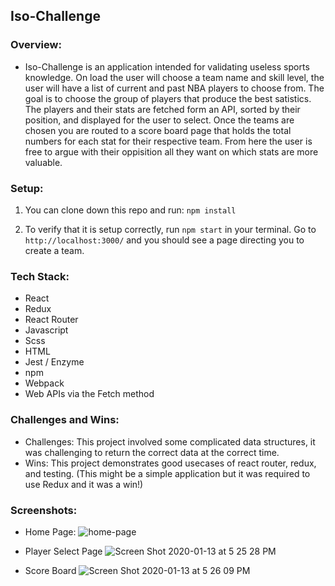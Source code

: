 ## Iso-Challenge

### Overview:

- Iso-Challenge is an application intended for validating useless sports knowledge. On load the user will choose a team name and skill level, the user will have a list of current and past NBA players to choose from. The goal is to choose the group of players that produce the best satistics. The players and their stats are fetched form an API, sorted by their position, and displayed for the user to select. Once the teams are chosen you are routed to a score board page that holds the total numbers for each stat for their respective team. From here the user is free to argue with their oppisition all they want on which stats are more valuable.

### Setup:

1) You can clone down this repo and run: `npm install`

2) To verify that it is setup correctly, run `npm start` in your terminal. Go to `http://localhost:3000/` and you should see a page directing you to create a team.

### Tech Stack:

- React
- Redux
- React Router
- Javascript
- Scss
- HTML
- Jest / Enzyme
- npm
- Webpack
- Web APIs via the Fetch method

### Challenges and Wins:

- Challenges: This project involved some complicated data structures, it was challenging to return the correct data at the correct time.  
- Wins: This project demonstrates good usecases of react router, redux, and testing. (This might be a simple application but it was required to use Redux and it was a win!) 

### Screenshots:

- Home Page:
![home-page](https://user-images.githubusercontent.com/48968224/72304042-908f6900-362c-11ea-9e87-cb432385fb00.png)

- Player Select Page
![Screen Shot 2020-01-13 at 5 25 28 PM](https://user-images.githubusercontent.com/48968224/72304068-a4d36600-362c-11ea-9f62-65504a6f98ec.png)

- Score Board
![Screen Shot 2020-01-13 at 5 26 09 PM](https://user-images.githubusercontent.com/48968224/72304087-b9aff980-362c-11ea-9498-a980204aaa2e.png)


  
  
